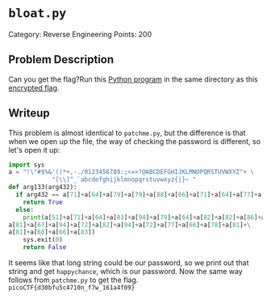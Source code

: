 # `bloat.py`
Category: Reverse Engineering
Points: 200
## Problem Description
Can you get the flag?Run this  [Python program](https://artifacts.picoctf.net/c/104/bloat.flag.py)  in the same directory as this  [encrypted flag](https://artifacts.picoctf.net/c/104/flag.txt.enc).
## Writeup
This problem is almost identical to `patchme.py`, but the difference is that when we open up the file, the way of checking the password is different, so let's open it up:
```python
import sys
a = "!\"#$%&'()*+,-./0123456789:;<=>?@ABCDEFGHIJKLMNOPQRSTUVWXYZ"+ \
            "[\\]^_`abcdefghijklmnopqrstuvwxyz{|}~ "
def arg133(arg432):
  if arg432 == a[71]+a[64]+a[79]+a[79]+a[88]+a[66]+a[71]+a[64]+a[77]+a[66]+a[68]:
    return True
  else:
    print(a[51]+a[71]+a[64]+a[83]+a[94]+a[79]+a[64]+a[82]+a[82]+a[86]+a[78]+\
a[81]+a[67]+a[94]+a[72]+a[82]+a[94]+a[72]+a[77]+a[66]+a[78]+a[81]+\
a[81]+a[68]+a[66]+a[83])
    sys.exit(0)
    return False
```
It seems like that long string could be our password, so we print out that string and get `happychance`, which is our password. Now the same way follows from `patchme.py` to get the flag.
<br>`picoCTF{d30bfu5c4710n_f7w_161a4f09}`
